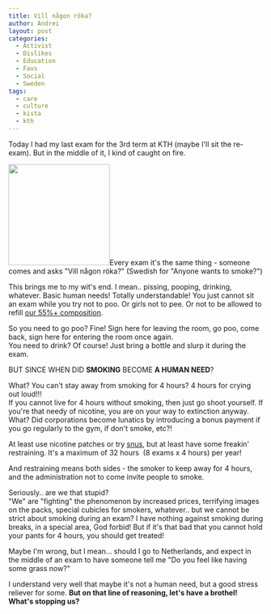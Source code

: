 ```yaml
---
title: Vill någon röka?
author: Andrei
layout: post
categories:
  - Activist
  - Dislikes
  - Education
  - Favs
  - Social
  - Sweden
tags:
  - care
  - culture
  - kista
  - kth
---
```

Today I had my last exam for the 3rd term at KTH (maybe I'll sit the re-exam). But in the middle of it, I kind of caught on fire.

[<img class="alignright" src="http://www.kunskapsmedia.se/img/rok1.jpg" alt="" width="200" height="200" />][1]Every exam it's the same thing - someone comes and asks "Vill någon röka?" (Swedish for "Anyone wants to smoke?")

This brings me to my wit's end. I mean.. pissing, pooping, drinking, whatever. Basic human needs! Totally understandable! You just cannot sit an exam while you try not to poo. Or girls not to pee. Or not to be allowed to refill [our 55%+ composition][2].

So you need to go poo? Fine! Sign here for leaving the room, go poo, come back, sign here for entering the room once again.  
You need to drink? Of course! Just bring a bottle and slurp it during the exam.

BUT SINCE WHEN DID **SMOKING** BECOME **A HUMAN NEED**?

What? You can't stay away from smoking for 4 hours? 4 hours for crying out loud!!!  
If you cannot live for 4 hours without smoking, then just go shoot yourself. If you're that needy of nicotine, you are on your way to extinction anyway. What? Did corporations become lunatics by introducing a bonus payment if you go regularly to the gym, if don't smoke, etc?!

At least use nicotine patches or try [snus][3], but at least have some freakin' restraining. It's a maximum of 32 hours  (8 exams x 4 hours) per year!

And restraining means both sides - the smoker to keep away for 4 hours, and the administration not to come invite people to smoke.

Seriously.. are we that stupid?  
"We" are "fighting" the phenomenon by increased prices, terrifying images on the packs, special cubicles for smokers, whatever.. but we cannot be strict about smoking during an exam? I have nothing against smoking during breaks, in a special area, God forbid! But if it's that bad that you cannot hold your pants for 4 hours, you should get treated!

Maybe I'm wrong, but I mean... should I go to Netherlands, and expect in the middle of an exam to have someone tell me "Do you feel like having some grass now?"

I understand very well that maybe it's not a human need, but a good stress reliever for some. **But on that line of reasoning, let's have a brothel! What's stopping us?**

 [1]: http://www.kunskapsmedia.se/p_rokning.html
 [2]: http://en.wikipedia.org/wiki/Water#For_drinking
 [3]: http://en.wikipedia.org/wiki/Snus